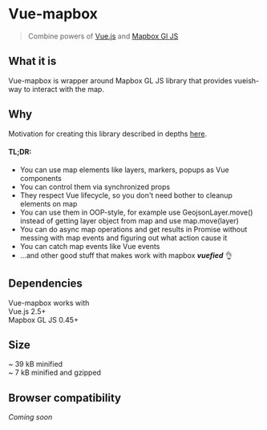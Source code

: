 # Vue-mapbox

> Combine powers of [Vue.js](https://vuejs.org/) and [Mapbox Gl JS](https://mapbox.com/mapbox-gl-js)

## What it is

Vue-mapbox is wrapper around Mapbox GL JS library that provides vueish-way to interact with the map.

## Why
Motivation for creating this library described in depths [here](motivation.md).

#### TL;DR:
 - You can use map elements like layers, markers, popups as Vue components
 - You can control them via synchronized props
 - They respect Vue lifecycle, so you don't need bother to cleanup elements on map
 - You can use them in OOP-style, for example use GeojsonLayer.move() instead of getting layer object from map and use map.move(layer)
 - You can do async map operations and get results in Promise without messing with map events and figuring out what action cause it
 - You can catch map events like Vue events
 - ...and other good stuff that makes work with mapbox _**vuefied**_ 👌

## Dependencies
Vue-mapbox works with  
Vue.js 2.5+  
 Mapbox GL JS 0.45+  
 
## Size
 ~ 39 kB minified  
 ~ 7 kB minified and gzipped
 
## Browser compatibility
_Coming soon_
